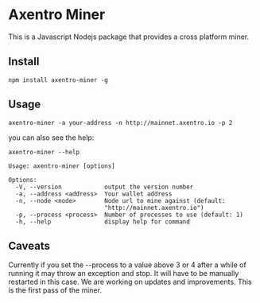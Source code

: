 # Axentro Miner

This is a Javascript Nodejs package that provides a cross platform miner.

## Install

```
npm install axentro-miner -g
``` 

## Usage

```
axentro-miner -a your-address -n http://mainnet.axentro.io -p 2
```

you can also see the help:

```
axentro-miner --help

Usage: axentro-miner [options]

Options:
  -V, --version            output the version number
  -a, --address <address>  Your wallet address
  -n, --node <node>        Node url to mine against (default:
                           "http://mainnet.axentro.io")
  -p, --process <process>  Number of processes to use (default: 1)
  -h, --help               display help for command
```

## Caveats

Currently if you set the --process to a value above 3 or 4 after a while of running it may throw an exception and stop. It will have to be manually restarted in this case. We are working on updates and improvements. This is the first pass of the miner.

